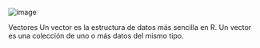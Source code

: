 ![image](https://user-images.githubusercontent.com/72534486/215239695-1f9a40a6-6010-4d79-81f9-f8fda565e53a.png)

Vectores
Un vector es la estructura de datos más sencilla en R. Un vector es una colección de uno o más datos del mismo tipo.
